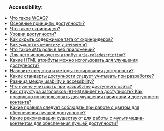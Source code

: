 <h3>
  <img src="../assets/Accessibility.png" width="16" height="16" />
  <span>Accessibility:</span>
</h3>

- [Что такое WCAG?](https://youtu.be/hL5yFo9Pms4?t=457)
- [Основные принципы доступности?](https://youtu.be/hL5yFo9Pms4?t=523)
- [Что такое скринридер?](https://youtu.be/xIGp2FCxqj0?t=30)
- [Уровни доступности?](https://youtu.be/hL5yFo9Pms4?t=587)
- [Как скрыть содержимое тэга от скринридеров?](https://youtu.be/hL5yFo9Pms4?t=672)
- [Как удалить семантику у элемента?](https://youtu.be/hL5yFo9Pms4?t=725)
- [Что такое `ARIA` роли в веб приложении?](https://youtu.be/N1wPX5Z4HKE?t=131)
- [Для чего используется атрибут `aria-roledescription`?](https://youtu.be/hL5yFo9Pms4?t=791)
- [Какие HTML атрибуты можно использовать для улучшения доступности?](https://youtu.be/t0sdlbA6yA8?t=30)
- [Назовите средства и методы тестирования доступности?](https://youtu.be/t0sdlbA6yA8?t=125)
- [Какие стандарты доступности следует учитывать при разработке?](https://youtu.be/t0sdlbA6yA8?t=210)
- [Разница между usability и accessibility?](https://youtu.be/t0sdlbA6yA8?t=304)
- [Что нужно учитывать при разработке доступного сайта?](https://youtu.be/t0sdlbA6yA8?t=397)
- [Как структура заголовков (`H1`-`H6`) влияет на доступность? Как правильно их использовать для улучшения навигации и доступности контента?](https://youtu.be/zcF-CVtXSBI?t=23)
- [Какие правила следует соблюдать при работе с цветом для обеспечения лучшей доступности?](https://youtu.be/zcF-CVtXSBI?t=107)
- [Какие рекомендации существуют для работы с мультимедиа-контентом для обеспечения лучшей доступности?](https://youtu.be/zcF-CVtXSBI?t=204)
